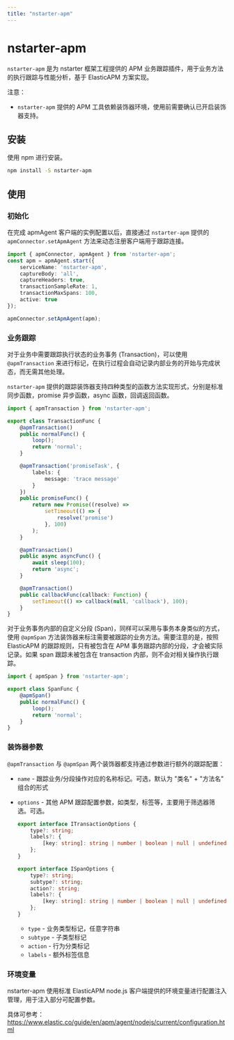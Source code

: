 ```yaml
---
title: "nstarter-apm"
---
```


# nstarter-apm

`nstarter-apm` 是为 nstarter 框架工程提供的 APM 业务跟踪插件，用于业务方法的执行跟踪与性能分析，基于 ElasticAPM 方案实现。

注意：
* `nstarter-apm` 提供的 APM 工具依赖装饰器环境，使用前需要确认已开启装饰器支持。

## 安装

使用 npm 进行安装。

```bash
npm install -S nstarter-apm
```

## 使用

### 初始化

在完成 apmAgent 客户端的实例配置以后，直接通过 `nstarter-apm` 提供的 `apmConnector.setApmAgent` 方法来动态注册客户端用于跟踪连接。

```typescript
import { apmConnector, apmAgent } from 'nstarter-apm';
const apm = apmAgent.start({
    serviceName: 'nstarter-apm',
    captureBody: 'all',
    captureHeaders: true,
    transactionSampleRate: 1,
    transactionMaxSpans: 100,
    active: true
});

apmConnector.setApmAgent(apm);
```

### 业务跟踪

对于业务中需要跟踪执行状态的业务事务 (Transaction)，可以使用 `@apmTransaction` 来进行标记，在执行过程会自动记录内部业务的开始与完成状态，而无需其他处理。

`nstarter-apm` 提供的跟踪装饰器支持四种类型的函数方法实现形式，分别是标准同步函数，promise 异步函数，async 函数，回调返回函数。

```typescript
import { apmTransaction } from 'nstarter-apm';

export class TransactionFunc {
    @apmTransaction()
    public normalFunc() {
        loop();
        return 'normal';
    }

    @apmTransaction('promiseTask', {
        labels: {
            message: 'trace message'
        }
    })
    public promiseFunc() {
        return new Promise((resolve) =>
            setTimeout(() => {
                resolve('promise')
            }, 100)
        );
    }

    @apmTransaction()
    public async asyncFunc() {
        await sleep(100);
        return 'async';
    }

    @apmTransaction()
    public callbackFunc(callback: Function) {
        setTimeout(() => callback(null, 'callback'), 100);
    }
}
```

对于业务事务内部的自定义分段 (Span)，同样可以采用与事务本身类似的方式，使用 `@apmSpan` 方法装饰器来标注需要被跟踪的业务方法。需要注意的是，按照 ElasticAPM 的跟踪规则，只有被包含在 APM 事务跟踪内部的分段，才会被实际记录。如果 span 跟踪未被包含在 transaction 内部，则不会对相关操作执行跟踪。

```typescript
import { apmSpan } from 'nstarter-apm';

export class SpanFunc {
    @apmSpan()
    public normalFunc() {
        loop();
        return 'normal';
    }
}
```

### 装饰器参数

`@apmTransaction` 与 `@apmSpan` 两个装饰器都支持通过参数进行额外的跟踪配置：

- `name` - 跟踪业务/分段操作对应的名称标记。可选，默认为 "类名" + "方法名" 组合的形式
- `options` - 其他 APM 跟踪配置参数，如类型，标签等，主要用于筛选器筛选。可选。
   
   ```typescript
   export interface ITransactionOptions {
       type?: string;
       labels?: {
           [key: string]: string | number | boolean | null | undefined
       };
   }

   export interface ISpanOptions {
       type?: string;
       subtype?: string;
       action?: string;
       labels?: {
           [key: string]: string | number | boolean | null | undefined
       };
   }
   ```
  
   - `type` - 业务类型标记，任意字符串
   - `subtype` - 子类型标记
   - `action` - 行为分类标记
   - `labels` - 额外标签信息

### 环境变量

nstarter-apm 使用标准 ElasticAPM node.js 客户端提供的环境变量进行配置注入管理，用于注入部分可配置参数。

具体可参考： https://www.elastic.co/guide/en/apm/agent/nodejs/current/configuration.html
